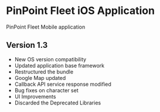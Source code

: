 # PinPoint Fleet iOS Application
PinPoint Fleet Mobile application

## Version 1.3
- New OS version compatibility 
- Updated application base framework
- Restructured the bundle
- Google Map updated
- Callback API service response modified
- Bug fixes on character set
- UI Improvements
- Discarded the Deprecated Libraries
